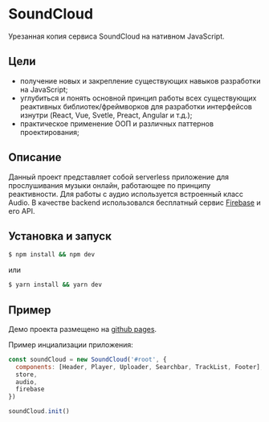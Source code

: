 # SoundCloud

Урезанная копия сервиса SoundCloud на нативном JavaScript.

## Цели
- получение новых и закрепление существующих навыков разработки на JavaScript;
- углубиться и понять основной принцип работы всех существующих реактивных библиотек/фреймворков для разработки интерфейсов изнутри (React, Vue, Svetle, Preact, Angular и т.д.);
- практическое применение ООП и различных паттернов проектирования;
## Описание
Данный проект представляет собой serverless приложение для прослушивания музыки онлайн, работающее по принципу реактивности. Для работы с аудио используется встроенный класс Audio. В качестве backend использовался бесплатный сервис [Firebase](https://firebase.google.com/) и его API.
## Установка и запуск

```sh
$ npm install && npm dev
```

или

```sh
$ yarn install && yarn dev
```
## Пример

Демо проекта размещено на [github pages](https://grokhotun.github.io/sound-cloud/).

Пример инциализации приложения:
```js
const soundCloud = new SoundCloud('#root', {
  components: [Header, Player, Uploader, Searchbar, TrackList, Footer],
  store,
  audio,
  firebase
})

soundCloud.init()
```
